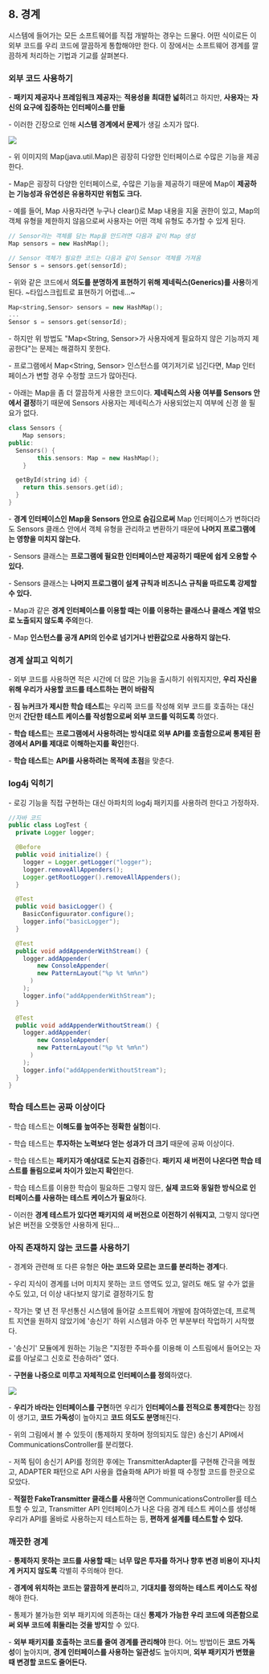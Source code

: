 ## 8. 경계

시스템에 들어가는 모든 소프트웨어를 직접 개발하는 경우는 드물다.
어떤 식이로든 이 외부 코드를 우리 코드에 깔끔하게 통합해야만 한다.
이 장에서는 소프트웨어 경계를 깔끔하게 처리하는 기법과 기교를 살펴본다.

### **외부 코드 사용하기**

\- **패키지 제공자나 프레임워크 제공자**는 **적용성을 최대한 넓히**려고 하지만, **사용자**는 **자신의 요구에 집중하는 인터페이스를 만듦**

\- 이러한 긴장으로 인해 **시스템 경계에서 문제**가 생길 소지가 많다.

![](https://img1.daumcdn.net/thumb/R1280x0/?scode=mtistory2&fname=https%3A%2F%2Fblog.kakaocdn.net%2Fdn%2FcuTbJi%2FbtrUvWb9ChS%2Fj6LKANGtDVkTcaRrxtaqA0%2Fimg.png)

\- 위 이미지의 Map(java.util.Map)은 굉장히 다양한 인터페이스로 수많은 기능을 제공한다.

\- Map은 굉장히 다양한 인터페이스로, 수많은 기능을 제공하기 때문에 Map이 **제공하는 기능성과 유연성은 유용하지만 위험도 크다.**

\- 예를 들어, Map 사용자라면 누구나 clear()로 Map 내용을 지울 권한이 있고, Map의 객체 유형을 제한하지 않음으로써 사용자는 어떤 객체 유형도 추가할 수 있게 된다.

```c++
// Sensor라는 객체를 담는 Map을 만드려면 다음과 같이 Map 생성
Map sensors = new HashMap();

// Sensor 객체가 필요한 코드는 다음과 같이 Sensor 객체를 가져옴
Sensor s = sensors.get(sensorId);
```

\- 위와 같은 코드에서 **의도를 분명하게 표현하기 위해 제네릭스(Generics)를 사용**하게 된다. ~타입스크립트로 표현하기 어렵네...~

```c++
Map<string,Sensor> sensors = new HashMap();
...
Sensor s = sensors.get(sensorId);
```

\- 하지만 위 방법도 "Map<String, Sensor>가 사용자에게 필요하지 않은 기능까지 제공한다"는 문제는 해결하지 못한다.

\- 프로그램에서 Map<String, Sensor> 인스턴스를 여기저기로 넘긴다면, Map 인터페이스가 변할 경우 수정할 코드가 많아진다.

\- 아래는 Map을 좀 더 깔끔하게 사용한 코드이다. **제네릭스의 사용 여부를 Sensors 안에서 결정**하기 때문에 Sensors 사용자는 제네릭스가 사용되었는지 여부에 신경 쓸 필요가 없다.

```c++
class Sensors {
    Map sensors;
public:
  Sensors() {
		this.sensors: Map = new HashMap();
	}

  getById(string id) {
    return this.sensors.get(id);
  }
}
```

\- **경계 인터페이스인 Map을 Sensors 안으로 숨김으로써** Map 인터페이스가 변하더라도 Sensors 클래스 안에서 객체 유형을 관리하고 변환하기 때문에 **나머지 프로그램에는 영향을 미치지 않는다.**

\- Sensors 클래스는 **프로그램에 필요한 인터페이스만 제공하기 때문에 쉽게 오용할 수 있다.**

\- Sensors 클래스는 **나머지 프로그램이 설계 규칙과 비즈니스 규칙을 따르도록 강제할 수 있다.**

\- Map과 같은 **경계 인터페이스를 이용할 때는 이를 이용하는 클래스나 클래스 계열 밖으로 노출되지 않도록 주의**한다.

\- Map **인스턴스를 공개 API의 인수로 넘기거나 반환값으로 사용하지 않는다.**

### **경계 살피고 익히기**

\- 외부 코드를 사용하면 적은 시간에 더 많은 기능을 출시하기 쉬워지지만, **우리 자신을 위해 우리가 사용할 코드를 테스트하는 편이 바람직**

\- **짐 뉴커크가 제시한 학습 테스트**는 우리쪽 코드를 작성해 외부 코드를 호출하는 대신 먼저 **간단한 테스트 케이스를 작성함으로써 외부 코드를 익히도록** 하였다.

\- **학습 테스트**는 **프로그램에서 사용하려는 방식대로 외부 API를 호출함으로써 통제된 환경에서 API를 제대로 이해하는지를 확인**한다.

\- **학습 테스트**는 **API를 사용하려는 목적에 초점**을 맞춘다.

### **log4j 익히기**

\- 로깅 기능을 직접 구현하는 대신 아파치의 log4j 패키지를 사용하려 한다고 가정하자.

```java
//자바 코드
public class LogTest {
  private Logger logger;

  @Before
  public void initialize() {
    logger = Logger.getLogger("logger");
    logger.removeAllAppenders();
    Logger.getRootLogger().removeAllAppenders();
  }

  @Test
  public void basicLogger() {
    BasicConfiguurator.configure();
    logger.info("basicLogger");
  }

  @Test
  public void addAppenderWithStream() {
    logger.addAppender(
    	new ConsoleAppender(
      	new PatternLayout("%p %t %m%n")
      )
    );
    logger.info("addAppenderWithStream");
  }

  @Test
  public void addAppenderWithoutStream() {
    logger.addAppender(
    	new ConsoleAppender(
      	new PatternLayout("%p %t %m%n")
      )
    );
    logger.info("addAppenderWithoutStream");
  }
}
```

### **학습 테스트는 공짜 이상이다**

\- 학습 테스트는 **이해도를 높여주는 정확한 실험**이다.

\- 학습 테스트는 **투자하는 노력보다 얻는 성과가 더 크기** 때문에 공짜 이상이다.

\- 학습 테스트는 **패키지가 예상대로 도는지 검증**한다. **패키지 새 버전이 나온다면 학습 테스트를 돌림으로써 차이가 있는지 확인**한다.

\- 학습 테스트를 이용한 학습이 필요하든 그렇지 않든, **실제 코드와 동일한 방식으로 인터페이스를 사용하는 테스트 케이스가 필요**하다.

\- 이러한 **경계 테스트가 있다면 패키지의 새 버전으로 이전하기 쉬워지고**, 그렇지 않다면 낡은 버전을 오랫동안 사용하게 된다...

### **아직 존재하지 않는 코드를 사용하기**

\- 경계와 관련해 또 다른 유형은 **아는 코드와 모르는 코드를 분리하는 경계**다.

\- 우리 지식이 경계를 너머 미치지 못하는 코드 영역도 있고, 알려도 해도 알 수가 없을 수도 있고, 더 이상 내다보지 않기로 결정하기도 함

\- 작가는 몇 년 전 무선통신 시스템에 들어갈 소프트웨어 개발에 참여하였는데, 프로젝트 지연을 원하지 않았기에 '송신기' 하위 시스템과 아주 먼 부분부터 작업하기 시작했다.

\- '송신기' 모듈에게 원하는 기능은 "지정한 주파수를 이용해 이 스트림에서 들어오는 자료를 아날로그 신호로 전송하라" 였다.

\- **구현을 나중으로 미루고 자체적으로 인터페이스를 정의**하였다.

![](https://img1.daumcdn.net/thumb/R1280x0/?scode=mtistory2&fname=https%3A%2F%2Fblog.kakaocdn.net%2Fdn%2FbRt1PW%2FbtrUuIyvO74%2Fo6yxYETsLwPhONtHIGGxL1%2Fimg.png)

\- **우리가 바라는 인터페이스를 구현**하면 우리가 **인터페이스를 전적으로 통제한다**는 장점이 생기고, **코드 가독성**이 높아지고 **코드 의도도 분명**해진다.

\- 위의 그림에서 볼 수 있듯이 (통제하지 못하며 정의되지도 않은) 송신기 API에서 CommunicationsController를 분리했다.

\- 저쪽 팀이 송신기 API를 정의한 후에는 TransmitterAdapter를 구현해 간극을 메웠고, ADAPTER 패턴으로 API 사용을 캡슐화해 API가 바뀔 때 수정할 코드를 한곳으로 모았다.

\- **적절한 FakeTransmitter 클래스를 사용**하면 CommunicationsController를 테스트할 수 있고, Transmitter API 인터페이스가 나온 다음 경계 테스트 케이스를 생성해 우리가 API를 올바로 사용하는지 테스트하는 등, **편하게 설계를 테스트할 수 있다.**

### **깨끗한 경계**

\- **통제하지 못하는 코드를 사용할 때**는 **너무 많은 투자를 하거나 향후 변경 비용이 지나치게 커지지 않도록** 각별히 주의해야 한다.

\- **경계에 위치하는 코드는 깔끔하게 분리**하고, **기대치를 정의하는 테스트 케이스도 작성**해야 한다.

\- 통제가 불가능한 외부 패키지에 의존하는 대신 **통제가 가능한 우리 코드에 의존함으로써 외부 코드에 휘둘리는 것을 방지**할 수 있다.

\- **외부 패키지를 호출하는 코드를 줄여 경계를 관리해야** 한다. 어느 방법이든 **코드 가독성**이 높아지며, **경계 인터페이스를 사용하는 일관성**도 높아지며, **외부 패키지가 변했을 때 변경할 코드도 줄어든다.**
